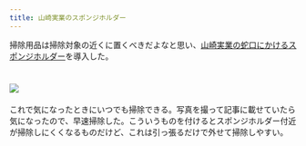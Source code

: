 ```yaml
---
title: 山崎実業のスポンジホルダー
---
```

掃除用品は掃除対象の近くに置くべきだよなと思い、[山崎実業の蛇口にかけるスポンジホルダー](https://www.amazon.co.jp/dp/B07MM4GC6P)を導入した。

![](https://lh4.googleusercontent.com/GuR2Yvqs5xZzOBn1y3J23n_4GJwgYd68qxqWFXw2s2jWZNSWdkXEJSPh-gj60uuJa4-uqAJyXIaKbLUBxmAYJoV_ZwhxTrjw4OJmjuUnsRzx74YuYC35L91UelrdZZZZDhAwvY4Tda3hjksJIEN7Wa3m21ikPmvcYqZRGkVyCxYnaTxt0v83wf8cUejl)
===================================================================================================================================================================================================================================

これで気になったときにいつでも掃除できる。写真を撮って記事に載せていたら気になったので、早速掃除した。こういうものを付けるとスポンジホルダー付近が掃除しにくくなるものだけど、これは引っ張るだけで外せて掃除しやすい。
